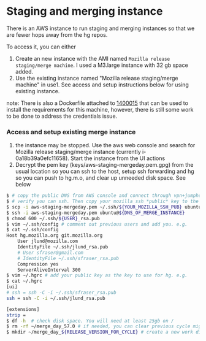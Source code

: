 # Staging and merging instance

There is an AWS instance to run staging and merging instances so that we are fewer hops away from the hg repos.

To access it, you can either
1. Create an new instance with the AMI named ```Mozilla release staging/merge machine```.  I used a M3.large instance with 32 gb space added.
2. Use the existing instance named "Mozilla release staging/merge machine" in use1. See access and setup instructions below for using  existing instance.

note: There is also a Dockerfile attached to <a href="https://bugzilla.mozilla.org/show_bug.cgi?id=1400015">1400015</a> that can be used to install the requirements for this machine, however, there is still some work to be done to address the credentials issue.

### Access and setup existing merge instance

1. the instance may be stopped. Use the aws web console and search for Mozilla release staging/merge instance (currently i-0a18b39a0efc11658). Start the instance from the UI actions
2. Decrypt the pem key (keys/aws-staging-mergeday.pem.gpg) from the usual location so you can ssh to the host, setup ssh forwarding and hg so you can push to hg.m.o, and clear up unneeded disk space. See below

```bash
$ # copy the public DNS from AWS console and connect through vpn+jumphost using the `ubuntu` user : e.g. ubuntu@ec2-54-83-67-250.compute-1.amazonaws.com
$ # verify you can ssh. Then copy your mozilla ssh *public* key to the remote merge instance
$ scp -i aws-staging-mergeday.pem ~/.ssh/${YOUR_MOZILLA_SSH_PUB} ubuntu@${DNS_OF_MERGE_INSTANCE}:~/.ssh/${USER}_rsa.pub
$ ssh -i aws-staging-mergeday.pem ubuntu@${DNS_OF_MERGE_INSTANCE}
$ chmod 600 ~/.ssh/${USER}_rsa.pub
$ vim ~/.ssh/config # comment out previous users and add you. e.g.
$ cat ~/.ssh/config
Host hg.mozilla.org git.mozilla.org
    User jlund@mozilla.com
    IdentityFile ~/.ssh/jlund_rsa.pub
    # User sfraser@gmail.com
    # IdentityFile ~/.ssh/sfraser_rsa.pub
    Compression yes
    ServerAliveInterval 300
$ vim ~/.hgrc # add your public key as the key to use for hg. e.g.
$ cat ~/.hgrc
[ui]
# ssh = ssh -C -i ~/.ssh/sfraser_rsa.pub
ssh = ssh -C -i ~/.ssh/jlund_rsa.pub

[extensions]
strip =
$ df -h  # check disk space. You will need at least 25gb on /
$ rm -rf ~/merge_day_57.0 # if needed, you can clear previous cycle migrations that were completed, like so
$ mkdir ~/merge_day_${RELEASE_VERSION_FOR_CYCLE} # create a new work dir. This will be used for all migrations in the current cycle
```
